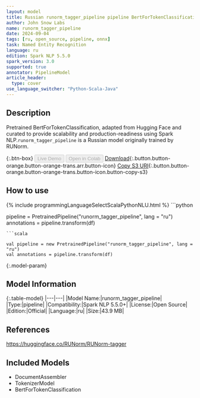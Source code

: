 ```yaml
---
layout: model
title: Russian runorm_tagger_pipeline pipeline BertForTokenClassification from RUNorm
author: John Snow Labs
name: runorm_tagger_pipeline
date: 2024-09-04
tags: [ru, open_source, pipeline, onnx]
task: Named Entity Recognition
language: ru
edition: Spark NLP 5.5.0
spark_version: 3.0
supported: true
annotator: PipelineModel
article_header:
  type: cover
use_language_switcher: "Python-Scala-Java"
---
```


## Description

Pretrained BertForTokenClassification, adapted from Hugging Face and curated to provide scalability and production-readiness using Spark NLP.`runorm_tagger_pipeline` is a Russian model originally trained by RUNorm.

{:.btn-box}
<button class="button button-orange" disabled>Live Demo</button>
<button class="button button-orange" disabled>Open in Colab</button>
[Download](https://s3.amazonaws.com/auxdata.johnsnowlabs.com/public/models/runorm_tagger_pipeline_ru_5.5.0_3.0_1725450224885.zip){:.button.button-orange.button-orange-trans.arr.button-icon}
[Copy S3 URI](s3://auxdata.johnsnowlabs.com/public/models/runorm_tagger_pipeline_ru_5.5.0_3.0_1725450224885.zip){:.button.button-orange.button-orange-trans.button-icon.button-copy-s3}

## How to use



<div class="tabs-box" markdown="1">
{% include programmingLanguageSelectScalaPythonNLU.html %}
```python

pipeline = PretrainedPipeline("runorm_tagger_pipeline", lang = "ru")
annotations =  pipeline.transform(df)   

```
```scala

val pipeline = new PretrainedPipeline("runorm_tagger_pipeline", lang = "ru")
val annotations = pipeline.transform(df)

```
</div>

{:.model-param}
## Model Information

{:.table-model}
|---|---|
|Model Name:|runorm_tagger_pipeline|
|Type:|pipeline|
|Compatibility:|Spark NLP 5.5.0+|
|License:|Open Source|
|Edition:|Official|
|Language:|ru|
|Size:|43.9 MB|

## References

https://huggingface.co/RUNorm/RUNorm-tagger

## Included Models

- DocumentAssembler
- TokenizerModel
- BertForTokenClassification